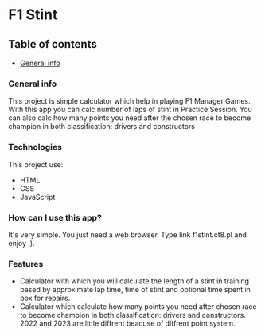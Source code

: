 # F1 Stint
## Table of contents
* [General info](#general-info)

### General info
This project is simple calculator which help in playing F1 Manager Games. With this app you can calc number of laps of stint in Practice Session. You can also calc how many points you need after the chosen race to become champion in both classification: drivers and constructors

### Technologies
This project use:
* HTML
* CSS
* JavaScript

### How can I use this app?
It's very simple. You just need a web browser. Type link f1stint.ct8.pl and enjoy :).

### Features
* Calculator with which you will calculate the length of a stint in training based by approximate lap time, time of stint and optional time spent in box for repairs.
* Calculator which calculate how many points you need after chosen race to become champion in both classification: drivers and constructors. 2022 and 2023 are little diffrent beacuse of diffrent point system.
